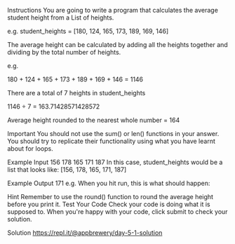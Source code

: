 Instructions
You are going to write a program that calculates the average student height from a List of heights.

e.g. student_heights = [180, 124, 165, 173, 189, 169, 146]

The average height can be calculated by adding all the heights together and dividing by the total number of heights.

e.g.

180 + 124 + 165 + 173 + 189 + 169 + 146 = 1146

There are a total of 7 heights in student_heights

1146 ÷ 7 = 163.71428571428572

Average height rounded to the nearest whole number = 164

Important You should not use the sum() or len() functions in your answer. You should try to replicate their functionality using what you have learnt about for loops.

Example Input
156 178 165 171 187
In this case, student_heights would be a list that looks like: [156, 178, 165, 171, 187]

Example Output
171
e.g. When you hit run, this is what should happen:



Hint
Remember to use the round() function to round the average height before you print it.
Test Your Code
Check your code is doing what it is supposed to. When you're happy with your code, click submit to check your solution.

Solution
https://repl.it/@appbrewery/day-5-1-solution